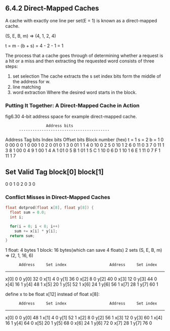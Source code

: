 ## 6.4.2 Direct-Mapped Caches
A cache with exactly one line per set(E = 1) is known as a direct-mapped cache.

(S, E, B, m) => (4, 1, 2, 4)

t = m - (b + s) = 4 - 2 - 1 = 1

The process that a cache goes through of determining whether a request is a hit
or a miss and then extracting the requested word consists of three steps:
  1) set selection
    The cache extracts the s set index bits form the middle of the address for w.
  2) line matching
  3) word extraction
    Where the desired word starts in the block.

### Putting It Together: A Direct-Mapped Cache in Action
fig6.30   4-bit address space for example direct-mapped cache.

                      Address bits
          ----------------------------------------
Address    Tag bits    Index bits     Offset bits      Block number
(hex)        t = 1        s = 2           b = 1
0             0            00               0               0
1             0            00               1               0
2             0            01               0               1
3             0            01               1               1
4             0            10               0               2
5             0            10               1               2
6             0            11               0               3
7             0            11               1               3
8             1            00               0               4
9             1            00               1               4
A             1            01               0               5
B             1            01               1               5
C             1            10               0               6
D             1            10               1               6
E             1            11               0               7
F             1            11               1               7



Set     Valid     Tag     block[0]      block[1]
------------------------------------------------
0         0
1         0
2         0
3         0

### Conflict Misses in Direct-Mapped Caches
```c
float dotprod(float x[8], float y[8]) {
  float sum = 0.0;
  int i;

  for(i = 0; i < 8; i++)
    sum += x[i] * y[i];
  return sum;
}
```

1 float:  4 bytes
1 block: 16 bytes(which can save 4 floats)
2 sets
(S, E, B, m) => (2, 1, 16, 6)

          Address     Set index                   Address     Set index              
-----------------------------------------------------------------------
x[0]         0            0            y[0]          32           0
x[1]         4            0            y[1]          36           0
x[2]         8            0            y[2]          40           0
x[3]        12            0            y[3]          44           0
x[4]        16            1            y[4]          48           1
x[5]        20            1            y[5]          52           1
x[6]        24            1            y[6]          56           1
x[7]        28            1            y[7]          60           1


define x to be float x[12] instead of float x[8]:

          Address     Set index                   Address     Set index              
-----------------------------------------------------------------------
x[0]         0            0            y[0]          48           1
x[1]         4            0            y[1]          52           1
x[2]         8            0            y[2]          56           1
x[3]        12            0            y[3]          60           1
x[4]        16            1            y[4]          64           0
x[5]        20            1            y[5]          68           0
x[6]        24            1            y[6]          72           0
x[7]        28            1            y[7]          76           0
